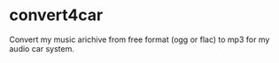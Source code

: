 # convert4car
Convert my music arichive from free format (ogg or flac) to mp3 for my audio car system.


